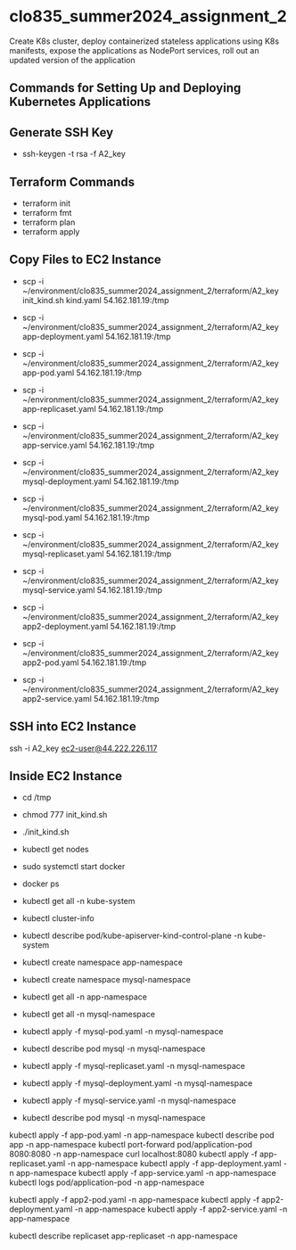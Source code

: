 # clo835_summer2024_assignment_2
Create K8s cluster, deploy containerized stateless applications using K8s manifests, expose the applications as NodePort services, roll out an updated version of the application

## Commands for Setting Up and Deploying Kubernetes Applications

## Generate SSH Key
- ssh-keygen -t rsa -f A2_key

## Terraform Commands
- terraform init
- terraform fmt
- terraform plan
- terraform apply

## Copy Files to EC2 Instance
- scp -i ~/environment/clo835_summer2024_assignment_2/terraform/A2_key init_kind.sh kind.yaml 54.162.181.19:/tmp
- scp -i ~/environment/clo835_summer2024_assignment_2/terraform/A2_key app-deployment.yaml 54.162.181.19:/tmp
- scp -i ~/environment/clo835_summer2024_assignment_2/terraform/A2_key app-pod.yaml 54.162.181.19:/tmp
- scp -i ~/environment/clo835_summer2024_assignment_2/terraform/A2_key app-replicaset.yaml 54.162.181.19:/tmp
- scp -i ~/environment/clo835_summer2024_assignment_2/terraform/A2_key app-service.yaml 54.162.181.19:/tmp

- scp -i ~/environment/clo835_summer2024_assignment_2/terraform/A2_key mysql-deployment.yaml 54.162.181.19:/tmp
- scp -i ~/environment/clo835_summer2024_assignment_2/terraform/A2_key mysql-pod.yaml 54.162.181.19:/tmp
- scp -i ~/environment/clo835_summer2024_assignment_2/terraform/A2_key mysql-replicaset.yaml 54.162.181.19:/tmp
- scp -i ~/environment/clo835_summer2024_assignment_2/terraform/A2_key mysql-service.yaml 54.162.181.19:/tmp

- scp -i ~/environment/clo835_summer2024_assignment_2/terraform/A2_key app2-deployment.yaml 54.162.181.19:/tmp
- scp -i ~/environment/clo835_summer2024_assignment_2/terraform/A2_key app2-pod.yaml 54.162.181.19:/tmp
- scp -i ~/environment/clo835_summer2024_assignment_2/terraform/A2_key app2-service.yaml 54.162.181.19:/tmp

## SSH into EC2 Instance
ssh -i A2_key ec2-user@44.222.226.117

## Inside EC2 Instance
- cd /tmp
- chmod 777 init_kind.sh
- ./init_kind.sh
- kubectl get nodes

- sudo systemctl start docker
- docker ps
- kubectl get all -n kube-system
- kubectl cluster-info
- kubectl describe pod/kube-apiserver-kind-control-plane -n kube-system

- kubectl create namespace app-namespace
- kubectl create namespace mysql-namespace
- kubectl get all -n app-namespace
- kubectl get all -n mysql-namespace

- kubectl apply -f mysql-pod.yaml -n mysql-namespace
- kubectl describe pod mysql -n mysql-namespace
- kubectl apply -f mysql-replicaset.yaml -n mysql-namespace 
- kubectl apply -f mysql-deployment.yaml -n mysql-namespace 
- kubectl apply -f mysql-service.yaml -n mysql-namespace 
- kubectl describe pod mysql -n mysql-namespace

kubectl apply -f app-pod.yaml -n app-namespace
kubectl describe pod app -n app-namespace
kubectl port-forward pod/application-pod 8080:8080 -n app-namespace
curl localhost:8080
kubectl apply -f app-replicaset.yaml -n app-namespace
kubectl apply -f app-deployment.yaml -n app-namespace
kubectl apply -f app-service.yaml -n app-namespace
kubectl logs pod/application-pod -n app-namespace

kubectl apply -f app2-pod.yaml -n app-namespace
kubectl apply -f app2-deployment.yaml -n app-namespace
kubectl apply -f app2-service.yaml -n app-namespace

kubectl describe replicaset app-replicaset -n app-namespace
